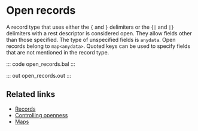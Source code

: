 # Open records

A record type that uses either the `{` and `}` delimiters or the `{|` and `|}` delimiters with a rest descriptor is considered open. They allow fields other than those specified. The type of unspecified fields is `anydata`. Open records belong to `map<anydata>`. Quoted keys can be used to specify fields that are not mentioned in the record type.

::: code open_records.bal :::

::: out open_records.out :::

## Related links
- [Records](/learn/by-example/records/)
- [Controlling openness](/learn/by-example/controlling-openness/)
- [Maps](/learn/by-example/maps/)
